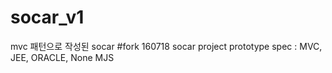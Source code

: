 # socar_v1
mvc 패턴으로 작성된 socar
#fork 160718
socar project prototype
spec : MVC, JEE, ORACLE, None MJS
